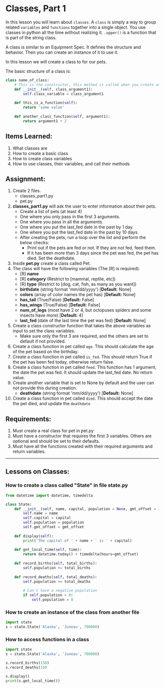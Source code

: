 # Classes, Part 1

In this lesson you will learn about `classes`.
A `class` is simply a way to group related `variables` and `functions` together into a single object.
You use classes in python all the time without realizing it.  `.upper()` is a function that is part of the string class.

A class is similar to an Equipment Spec.  It defines the structure and behavior.  Then you can create an instance of it to use it.

In this lesson we will create a class to for our pets.

The basic structure of a class is:

```python
class name_of_class:
    # This is the constructor, this method is called when you create an instance of the class
    def __init__(self, class_argument1):
        self.class_variable = class_argument1
    
    def this_is_a_function(self):
        return 'some value'
    
    def another_class_function(self, argument1):
        return argument1 + 2
```

## Items Learned:
1. What classes are
1. How to create a basic class
1. How to create class variables
1. How to use classes, their variables, and call their methods

## Assignment:
1. Create 2 files.  
   - classes_part1.py
   - pet.py
1. **classes_part1.py** will ask the user to enter information about their pets.
   - Create a list of pets (at least 4)
   - One where you only pass in the first 3 arguments.
   - One where you pass in all the arguments.
   - One where you put the last_fed date in the past by 1 day.
   - One where you put the last_fed date in the past by 10 days.
   - After creating the pets, run a loop over the list and perform the below checks:
     - Print out if the pets are fed or not.  If they are not fed, feed them.
     - If it has been more than 3 days since the pet was fed, the pet has died.  Set the deathdate.
1. Inside **pet.py** create a class called Pet.
1. The class will have the following variables (The [R] is required):
   - [R] **name**
   - [R] **category** (Restrict to [mammal, reptile, etc])
   - [R] **type** (Restrict to [dog, cat, fish, as many as you want])
   - **birthdate** (string format 'mm/dd/yyyy') [**Default:** None]
   - **colors** (array of color names the pet has) [**Default:** None]
   - **has_tail** (True/False) [**Default:** False]
   - **has_wings** (True/False) [**Default:** False]
   - **num_of_legs** (most have 2 or 4, but octopuses spiders and some insects have more) [**Default:** 4]
   - **last_fed** (date of the last time the pet was fed)  [**Default:** None]
1. Create a class constructor function that takes the above variables as input to set the class variables.
   - Make sure only the first 3 are required, and the others are set to default if not provided.
1. Create a class function in pet called `age`.  This should calculate the age of the pet based on the birthday.
1. Create a class function in pet called `is_fed`.  This should return True if the pet has been fed today, otherwise return false.
1. Create a class function in pet called `feed`.  This function has 1 argument, the date the pet was fed.  It should update the last_fed date.  No return value.
1. Create another variable that is set to None by default and the user can not provide this during creation.
   - **deathdate** (string format 'mm/dd/yyyy') [**Default:** None]
1. Create a class function in pet called `died`.  This should accept the date the pet died, and update the `deathdate`

## Requirements:
1. Must create a real class for pet in pet.py
1. Must have a constructor that requires the first 3 variables.  Others are optional and should be set to their defaults.
1. Must have all the functions created with their required arguments and return variables.

---

## Lessons on Classes:
### How to create a class called "State" in file state.py
```python
from datetime import datetime, timedelta

class State:
    def __init__(self, name, capital, population = None, gmt_offset = -9):
        self.name = name
        self.capital = capital
        self.population = population
        self.gmt_offset = gmt_offset
    
    def display(self):
        print('The capital of ' + name + ' is ' + capital)
    
    def get_local_time(self, time):
        return datetime.today() + timedelta(hours=gmt_offset)
    
    def record_births(self, total_births):
        self.population += total_births
    
    def record_deaths(self, total_deaths):
        self.population += total_deaths
        
        # Can't have a negative population
        if self.population < 0:
            self.population = 0
```

### How to create an instance of the class from another file
```python
import state
s = state.State('Alaska', 'Juneau', 700000)
```

### How to access functions in a class
```python
import state
s = state.State('Alaska', 'Juneau', 700000)

s.record_births(150)
s.record_deaths(10)

s.display()
print(s.get_local_time())
```
